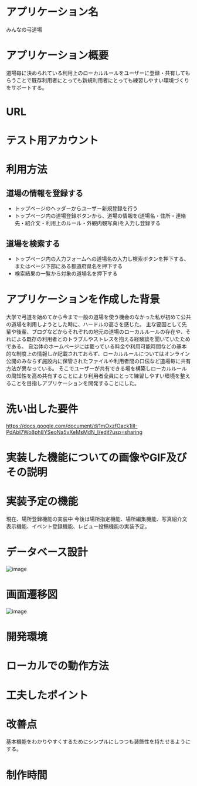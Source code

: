 
# アプリケーション名
みんなの弓道場

# アプリケーション概要
道場毎に決められている利用上のローカルルールをユーザーに登録・共有してもらうことで既存利用者にとっても新規利用者にとっても練習しやすい環境づくりをサポートする。

# URL

# テスト用アカウント

# 利用方法

## 道場の情報を登録する
* トップページのヘッダーからユーザー新規登録を行う
* トップページ内の道場登録ボタンから、道場の情報を(道場名・住所・連絡先・紹介文・利用上のルール・外観内観写真)を入力し登録する

## 道場を検索する
* トップページ内の入力フォームへの道場名の入力し検索ボタンを押下する、またはページ下部にある都道府県名を押下する
* 検索結果の一覧から対象の道場名を押下する

# アプリケーションを作成した背景
大学で弓道を始めてから今まで一般の道場を使う機会のなかった私が初めて公共の道場を利用しようとした時に、ハードルの高さを感じた。
主な要因として先輩や後輩、ブログなどからそれぞれの地元の道場のローカルルールの存在や、それによる既存の利用者とのトラブルやストレスを抱える経験談を聞いていたためである。
自治体のホームページには載っている料金や利用可能時間などの基本的な制度上の情報しか記載されておらず、ローカルルールについてはオンライン公開のみならず施設内に保管されたファイルや利用者間の口伝など道場毎に共有方法が異なっている。
そこでユーザーが共有できる場を構築しローカルルールの周知性を高め共有することにより利用者全員にとって練習しやすい環境を整えることを目指しアプリケーションを開発することにした。


# 洗い出した要件
https://docs.google.com/document/d/1mOxzfOack1ilI-PdAbI7Wo8ph8YSeoNa5vXeMsMdN_I/edit?usp=sharing

# 実装した機能についての画像やGIF及びその説明

# 実装予定の機能
現在、場所登録機能の実装中
今後は場所指定機能、場所編集機能、写真紹介文表示機能、イベント登録機能、レビュー投稿機能の実装予定。

# データベース設計
![image](https://github.com/rosicky7th/kyudojou-app/assets/131604439/57ff2c32-de1d-4cea-a48e-c4af2780b476)

# 画面遷移図
![image](https://github.com/rosicky7th/kyudojou-app/assets/131604439/9291d154-a858-46a5-84a9-5ce6505b3304)

# 開発環境

# ローカルでの動作方法

# 工夫したポイント

# 改善点
基本機能をわかりやすくするためにシンプルにしつつも装飾性を持たせるようにする。
# 制作時間


